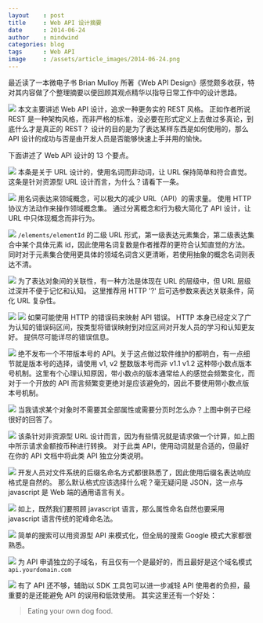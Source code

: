 ```yaml
---
layout    : post
title     : Web API 设计摘要
date      : 2014-06-24
author    : mindwind
categories: blog
tags      : Web API
image     : /assets/article_images/2014-06-24.png
---
```



最近读了一本微电子书 Brian Mulloy 所著《Web API Design》感觉颇多收获，特对其内容做了个整理摘要以便回顾其观点精华以指导日常工作中的设计思路。


![](/assets/article_images/2014-06-24-1.jpg)
本文主要讲述 Web API 设计，追求一种更务实的 REST 风格。 正如作者所说 REST 是一种架构风格，而非严格的标准，没必要在形式定义上去做过多真论，到底什么才是真正的 REST？ 设计的目的是为了表达某样东西是如何使用的，那么 API 设计的成功与否是由开发人员是否能够快速上手并用的愉快。

下面讲述了 Web API 设计的 13 个要点。

![](/assets/article_images/2014-06-24-2.jpg)
本条是关于 URL 设计的，使用名词而非动词，让 URL 保持简单和符合直觉。
这条是针对资源型 URL 设计而言，为什么？请看下一条。

![](/assets/article_images/2014-06-24-3.jpg)
用名词表达来领域概念，可以极大的减少 URL（API）的需求量。
使用 HTTP 协议方法动作来操作领域概念集。
通过分离概念和行为极大简化了 API 设计，让 URL 中只体现概念而非行为。

![](/assets/article_images/2014-06-24-4.jpg)
`/elements/elementId` 的二级 URL 形式，第一级表达元素集合，第二级表达集合中某个具体元素 id，因此使用名词复数是作者推荐的更符合认知直觉的方法。 同时对于元素集合使用更具体的领域名词含义更清晰，若使用抽象的概念名词则表达不清。

![](/assets/article_images/2014-06-24-5.jpg)
为了表达对象间的关联性，有一种方法是体现在 URL 的层级中，但 URL 层级过深并不便于记忆和认知。 这里推荐用 HTTP '?' 后可选参数来表达关联条件，简化 URL 复杂性。

![](/assets/article_images/2014-06-24-6.jpg)
![](/assets/article_images/2014-06-24-7.jpg)
如果可能使用 HTTP 的错误码来映射 API 错误。 HTTP 本身已经定义了广为认知的错误码区间，按类型将错误映射到对应区间对开发人员的学习和认知更友好。 提供尽可能详尽的错误信息。

![](/assets/article_images/2014-06-24-8.jpg)
绝不发布一个不带版本号的 API。关于这点做过软件维护的都明白，有一点细节就是版本号的选择，请使用 v1, v2 整数版本号而非 v1.1 v1.2 这种带小数点版本号机制。这里有个心理认知原因，带小数点的版本通常给人的感觉会频繁变化，而对于一个开放的 API 而言频繁变更绝对是应该避免的，因此不要使用带小数点版本号机制。

![](/assets/article_images/2014-06-24-9.jpg)
当我请求某个对象时不需要其全部属性或需要分页时怎么办？上图中例子已经很好的回答了。

![](/assets/article_images/2014-06-24-10.jpg)
该条针对非资源型 URL 设计而言，因为有些情况就是请求做一个计算，如上图中所示请求金额按币种进行转换。
对于此类 API，使用动词就是合适的，但最好在你的 API 文档中将此类 API 独立分类说明。

![](/assets/article_images/2014-06-24-11.jpg)
开发人员对文件系统的后缀名命名方式都很熟悉了，因此使用后缀名表达响应格式是自然的。
那么默认格式应该选择什么呢？毫无疑问是 JSON，这一点与 javascript 是 Web 端的通用语言有关。

![](/assets/article_images/2014-06-24-12.jpg)
如上，既然我们要照顾 javascript 语言，那么属性命名自然也要采用 javascript 语言传统的驼峰命名法。

![](/assets/article_images/2014-06-24-13.jpg)
简单的搜索可以用资源型 API 来模式化，但全局的搜索 Google 模式大家都很熟悉。

![](/assets/article_images/2014-06-24-14.jpg)
为 API 申请独立的子域名，有且仅有一个是最好的，而且最好是这个域名模式 `api.yourdomain.com`

![](/assets/article_images/2014-06-24-15.jpg)
有了 API 还不够，辅助以 SDK 工具包可以进一步减轻 API 使用者的负担，最重要的是还能避免 API 的误用和低效使用。
其实这里还有一个好处：

  > Eating your own dog food.
